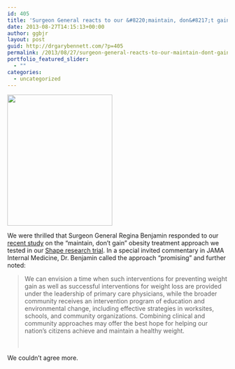 ```yaml
---
id: 405
title: 'Surgeon General reacts to our &#8220;maintain, don&#8217;t gain&#8221; study'
date: 2013-08-27T14:15:13+00:00
author: ggbjr
layout: post
guid: http://drgarybennett.com/?p=405
permalink: /2013/08/27/surgeon-general-reacts-to-our-maintain-dont-gain-study/
portfolio_featured_slider:
  - ""
categories:
  - uncategorized
---
```

<img class="alignnone" alt="" src="http://upload.wikimedia.org/wikipedia/commons/c/c9/Regina_Benjamin_official_portrait.jpg" width="240" height="300" />

We were thrilled that Surgeon General Regina Benjamin responded to our <a href="http://archinte.jamanetwork.com/article.aspx?articleid=1731966" target="_blank">recent study</a> on the &#8220;maintain, don&#8217;t gain&#8221; obesity treatment approach we tested in our <a href="http://www.dukeobesity.org/?portfolio=shape" target="_blank">Shape research trial</a>. In a special invited commentary in JAMA Internal Medicine, Dr. Benjamin called the approach &#8220;promising&#8221; and further noted:

> We can envision a time when such interventions for preventing weight gain as well as successful interventions for weight loss are provided under the leadership of primary care physicians, while the broader community receives an intervention program of education and environmental change, including effective strategies in worksites, schools, and community organizations. Combining clinical and community approaches may offer the best hope for helping our nation’s citizens achieve and maintain a healthy weight.
> 
> &nbsp;

We couldn&#8217;t agree more.